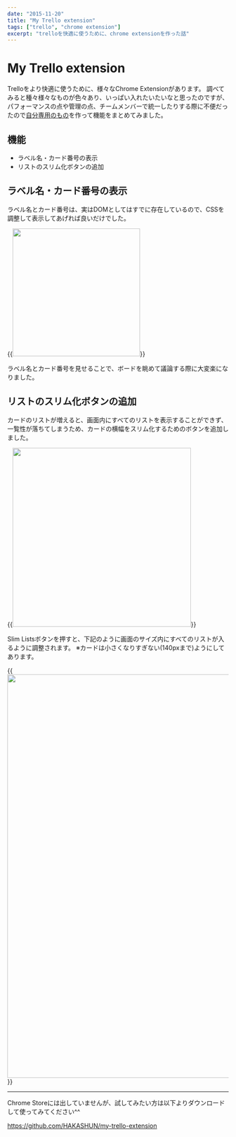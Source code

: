 ```yaml
---
date: "2015-11-20"
title: "My Trello extension"
tags: ["trello", "chrome extension"]
excerpt: "trelloを快適に使うために、chrome extensionを作った話"
---
```


# My Trello extension

Trelloをより快適に使うために、様々なChrome Extensionがあります。
調べてみると種々様々なものが色々あり、いっぱい入れたいたいなと思ったのですが、
パフォーマンスの点や管理の点、チームメンバーで統一したりする際に不便だったので[自分専用のもの](https://github.com/HAKASHUN/my-trello-extension)を作って機能をまとめてみました。

## 機能

- ラベル名・カード番号の表示
- リストのスリム化ボタンの追加

## ラベル名・カード番号の表示

ラベル名とカード番号は、実はDOMとしてはすでに存在しているので、CSSを調整して表示してあげれば良いだけでした。

{{<img src="/manabi/img/posts/2015/my-trello-extension/showLabelAndId.png" width="290" caption="表示した際のキャプチャイメージ" >}}

ラベル名とカード番号を見せることで、ボードを眺めて議論する際に大変楽になりました。


## リストのスリム化ボタンの追加

カードのリストが増えると、画面内にすべてのリストを表示することができず、一覧性が落ちてしまうため、カードの横幅をスリム化するためのボタンを追加しました。

{{<img src="/manabi/img/posts/2015/my-trello-extension/showSlimButton.png" width="406" caption="カードをスリム化するボタンを追加" >}}

Slim Listsボタンを押すと、下記のように画面のサイズ内にすべてのリストが入るように調整されます。
<span>※カードは小さくなりすぎない(140pxまで)ようにしてあります。</span>

{{<img src="/manabi/img/posts/2015/my-trello-extension/slimmedLists.png" width="916" >}}


---


Chrome Storeには出していませんが、試してみたい方は以下よりダウンロードして使ってみてください^^

https://github.com/HAKASHUN/my-trello-extension
